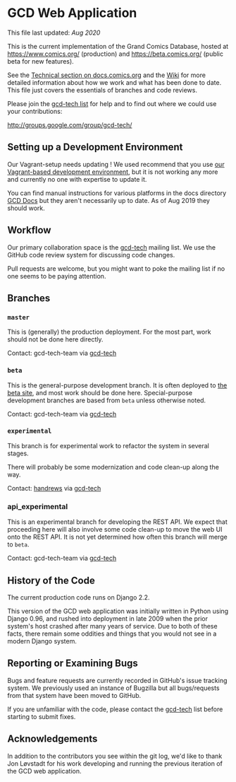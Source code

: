 # GCD Web Application

This file last updated: *Aug 2020*

This is the current implementation of the Grand Comics Database, hosted at
https://www.comics.org/ (production) and https://beta.comics.org/ (public beta
for new features).

See the [Technical section on docs.comics.org](https://docs.comics.org/wiki/Main_Page#Technical_Details)
and the [Wiki](https://github.com/GrandComicsDatabase/gcd-django/wiki) for more detailed information about how we work and what has been done to date.
This file just covers the essentials of branches and code reviews.

Please join the [gcd-tech list](http://groups.google.com/group/gcd-tech/) for
help and to find out where we could use your contributions:

http://groups.google.com/group/gcd-tech/

## Setting up a Development Environment

Our Vagrant-setup needs updating ! We used recommend that you use [our Vagrant-based development environment](https://github.com/GrandComicsDatabase/gcd-django-vagrant-install), but it is not working any more and currently no one with expertise to update it.

You can find manual instructions for various platforms in the docs directory
[GCD Docs](https://github.com/GrandComicsDatabase/gcd-django/tree/beta/docs) but they aren't
necessarily up to date.  As of Aug 2019 they should work.

## Workflow

Our primary collaboration space is the
[gcd-tech](https://groups.google.com/group/gcd-tech/) mailing list.
We use the GitHub code review system for discussing code changes.

Pull requests are welcome, but you might want to poke the mailing list if
no one seems to be paying attention.

## Branches

### `master`

This is (generally) the production deployment.  For the most part, work
should not be done here directly.

Contact: gcd-tech-team
via [gcd-tech](https://groups.google.com/group/gcd-tech/)

### `beta`

This is the general-purpose development branch.  It is often deployed to
[the beta site](http://beta.comics.org/), and most work should be done here.
Special-purpose development branches are based from `beta` unless otherwise
noted.

Contact: gcd-tech-team
via [gcd-tech](https://groups.google.com/group/gcd-tech/)

### `experimental`

This branch is for experimental work to refactor the system in
several stages.  

There will probably be some modernization and code clean-up along the way.

Contact: [handrews](https://github.com/handrews)
via [gcd-tech](https://groups.google.com/group/gcd-tech/)

### api_experimental

This is an experimental branch for developing the REST API. We expect that
proceeding here will also involve some code clean-up to move the web UI onto
the REST API.  It is not yet determined how often this branch will merge
to `beta`.

Contact: gcd-tech-team
via [gcd-tech](https://groups.google.com/group/gcd-tech/)

## History of the Code

The current production code runs on Django 2.2.

This version of the GCD web application was initially written in Python using
Django 0.96, and rushed into deployment in late 2009 when the prior system's
host crashed after many years of service.  Due to both of these facts, there
remain some oddities and things that you would not see in a modern Django system.

## Reporting or Examining Bugs

Bugs and feature requests are currently recorded in GitHub's issue tracking system. We previously
used an instance of Bugzilla but all bugs/requests from that system have been moved to GitHub. 

If you are unfamiliar with the code, please contact the
[gcd-tech](https://groups.google.com/group/gcd-tech/) list before starting
to submit fixes.


## Acknowledgements

In addition to the contributors you see within the git log, we'd like to
thank Jon Løvstadt for his work developing and running the previous iteration
of the GCD web application.

